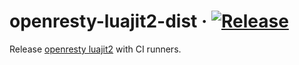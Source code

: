 # openresty-luajit2-dist &middot; [![Release](https://github.com/tinkernels/openresty-luajit2-dist/actions/workflows/release.yml/badge.svg)](https://github.com/tinkernels/openresty-luajit2-dist/actions/workflows/release.yml)
Release [openresty luajit2](https://github.com/openresty/luajit2) with CI runners.

